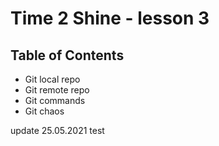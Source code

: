 # Time 2 Shine - lesson 3

## Table of Contents

* Git local repo
* Git remote repo
* Git commands
* Git chaos

update 25.05.2021 test
